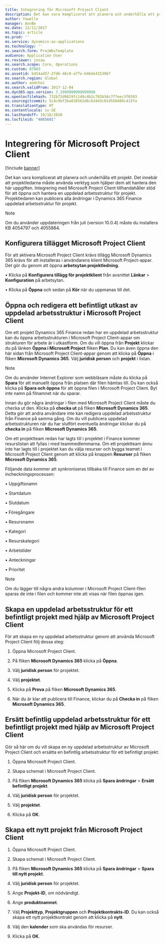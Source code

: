 ```yaml
---
title: Integrering för Microsoft Project Client
description: Det kan vara komplicerat att planera och underhålla ett projekt. Det innebär att projektledarna måste använda verktyg som hjälper dem att hantera den här uppgiften. Integrering med Microsoft Project Client tillhandahåller stöd för att öppna och hantera en uppdelad arbetsstruktur för projekt.
author: Yowelle
manager: AnnBe
ms.date: 12/11/2017
ms.topic: article
ms.prod: ''
ms.service: dynamics-ax-applications
ms.technology: ''
ms.search.form: ProjWbsTemplate
audience: Application User
ms.reviewer: josaw
ms.search.scope: Core, Operations
ms.custom: 87983
ms.assetid: b454ad57-2fd6-46c9-a77e-646de4153067
ms.search.region: Global
ms.author: andchoi
ms.search.validFrom: 2017-12-04
ms.dyn365.ops.version: 7.2999999999999998
ms.openlocfilehash: 732b72d9819fc149c4b2c783b3dc7f7eec3f0393
ms.sourcegitcommit: 5c4c9bf3ba018562d6cb3443c01d550489c415fa
ms.translationtype: HT
ms.contentlocale: sv-SE
ms.lasthandoff: 10/16/2020
ms.locfileid: "4085601"
---
```

# <a name="microsoft-project-client-integration"></a>Integrering för Microsoft Project Client

[!include [banner](../includes/banner.md)]

Det kan vara komplicerat att planera och underhålla ett projekt. Det innebär att projektledarna måste använda verktyg som hjälper dem att hantera den här uppgiften. Integrering med Microsoft Project Client tillhandahåller stöd för att öppna och hantera en uppdelad arbetsstruktur för projekt. Projektledaren kan publicera alla ändringar i Dynamics 365 Finance uppdelad arbetsstruktur för projekt.

> [!NOTE]
> Om du använder uppdateringen från juli (version 10.0.4) måste du installera KB 4054797 och 4055884.

## <a name="configure-the-microsoft-project-client-add-in"></a>Konfigurera tillägget Microsoft Project Client
För att aktivera Microsoft Project Client krävs tillägg Microsoft Dynamics 365 krävs för att installeras i användarens klient Microsoft Project-appar. Det gör du genom att öppna **arbetsytan projektledning**.

•   Klicka på **Konfigurera tillägg för projektklient** från avsnittet **Länkar** > **Konfiguration** på arbetsytan.

•   Klicka på **Öppna** och sedan på **Kör** när du uppmanas till det.

## <a name="open-and-edit-an-existing-draft-work-breakdown-structure-in-microsoft-project-client"></a>Öppna och redigera ett befintligt utkast av uppdelad arbetsstruktur i Microsoft Project Client
Om ett projekt Dynamics 365 Finance redan har en uppdelad arbetsstruktur kan du öppna arbetsstrukturen i Microsoft Project Client-appar om strukturen för arbete är i utkastform. Om du vill öppna från **Projekt** klickar du på länken **Öppna i Microsoft Project** fliken **Plan**. Du kan även öppna den här sidan från Microsoft Project Client-appar genom att klicka på **Öppna** i fliken **Microsoft Dynamics 365**. Välj **juridisk person** och **projekt** i listan.

> [!NOTE]
> Om du använder Internet Explorer som webbläsare måste du klicka på **Spara** för att manuellt öppna från platsen där filen hämtas till. Du kan också klicka på **Spara och öppna** för att öppna filen i Microsoft Project Client. Byt inte namn på filnamnet när du sparar.

Innan du gör några ändringar i filen med Microsoft Project Client måste du checka ut den. Klicka på **checka ut** på fliken **Microsoft Dynamics 365**. Detta gör att andra användare inte kan redigera uppdelad arbetsstruktur från Finance på samma gång. Om du vill publicera uppdelad arbetsstrukturen när du har slutfört eventuella ändringar klickar du på **checka in** på fliken **Microsoft Dynamics 365**.

Om ett projektteam redan har lagts till i projektet i Finance kommer resurslistan att fyllas i med teammedlemmarna. Om ett projektteam ännu inte har lagts till i projektet kan du välja resurser och bygga teamet i Microsoft Project Client genom att klicka på knappen **Resurser** på fliken **Microsoft Dynamics 365**. 

Följande data kommer att synkroniseras tillbaka till Finance som en del av incheckningsprocessen:

•   Uppgiftsnamn

•   Startdatum

•   Slutdatum

•   Föregångare

•   Resursnamn

•   Kategori

•   Resurskategori

•   Arbetstider

•   Anteckningar

•   Prioritet

> [!NOTE]
> Om du lägger till några andra kolumner i Microsoft Project Client-filen sparas de inte i filen och kommer inte att visas när filen öppnas igen.

## <a name="create-the-work-breakdown-structure-for-an-existing-project-using-microsoft-project-client"></a>Skapa en uppdelad arbetsstruktur för ett befintligt projekt med hjälp av Microsoft Project Client
För att skapa en ny uppdelad arbetsstruktur genom att använda Microsoft Project Client följ dessa steg:


1.  Öppna Microsoft Project Client.

2.  På fliken **Microsoft Dynamics 365** klicka på **Öppna**.

3.  Välj **juridisk person** för projektet.

4.  Välj **projektet**.

5.  Klicka på **Prova** på fliken **Microsoft Dynamics 365**.

6.  När du är klar att publicera till Finance, klickar du på **Checka in** på fliken **Microsoft Dynamics 365**.

## <a name="replace-the-existing-work-breakdown-structure-for-an-existing-project-using-microsoft-project-client"></a>Ersätt befintlig uppdelad arbetsstruktur för ett befintligt projekt med hjälp av Microsoft Project Client
Gör så här om du vill skapa en ny uppdelad arbetsstruktur av Microsoft Project Client och ersätta en befintlig arbetsstruktur för ett befintligt projekt:

1.  Öppna Microsoft Project Client.

2.  Skapa schemat i Microsoft Project Client.

3.  På fliken **Microsoft Dynamics 365** klicka på **Spara ändringar** > **Ersätt befintligt projekt**.

4.  Välj **juridisk person** för projektet.

5.  Välj **projektet**.

6.  Klicka på **OK**.

## <a name="create-a-new-project-from-within-microsoft-project-client"></a>Skapa ett nytt projekt från Microsoft Project Client


1.  Öppna Microsoft Project Client.

2.  Skapa schemat i Microsoft Project Client.

3.  På fliken **Microsoft Dynamics 365** klicka på **Spara ändringar** > **Spara till nytt projekt**.

4.  Välj **juridisk person** för projektet.

5.  Ange **Projekt-ID**, om nödvändigt.

6.  Ange **produktnamnet**.

7.  Välj **Projekttyp**, **Projektgruppen** och **Projektkontrakts-ID**. Du kan också skapa ett nytt projektkontrakt genom att klicka på **nytt**.

8.  Välj den **kalender** som ska användas för resurser.

11. Klicka på **OK**.
